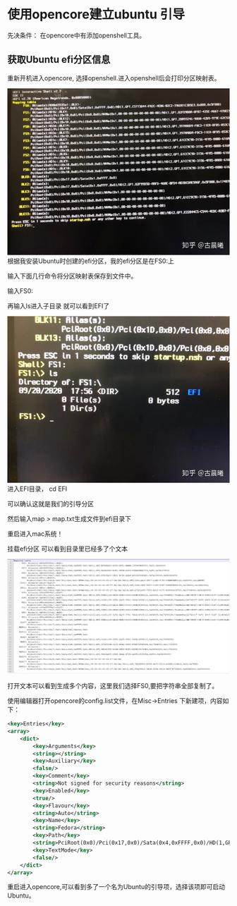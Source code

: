 # 使用opencore建立ubuntu 引导

先决条件：
    在opencore中有添加openshell工具。

## 获取Ubuntu efi分区信息

重新开机进入opencore, 选择openshell.进入openshell后会打印分区映射表。

![1](20230216225103.png)  
根据我安装Ubuntu时创建的efi分区，我的efi分区是在FS0:上

输入下面几行命令将分区映射表保存到文件中。

输入FS0:

再输入ls进入子目录 就可以看到EFI了

![2](20230216225253.png)  
进入EFI目录， cd EFI

可以确认这就是我们的引导分区

然后输入map > map.txt生成文件到efi目录下

重启进入mac系统！

挂载efi分区 可以看到目录里已经多了个文本

![3](20230216225741.png)  

打开文本可以看到生成多个内容，这里我们选择FS0,要把字符串全部复制了。

使用编辑器打开opencore的config.list文件，在Misc->Entries 下新建项，内容如下：

```xml
<key>Entries</key>
<array>
    <dict>
        <key>Arguments</key>
        <string></string>
        <key>Auxiliary</key>
        <false/>
        <key>Comment</key>
        <string>Not signed for security reasons</string>
        <key>Enabled</key>
        <true/>
        <key>Flavour</key>
        <string>Auto</string>
        <key>Name</key>
        <string>Fedora</string>
        <key>Path</key>
        <string>PciRoot(0x0)/Pci(0x17,0x0)/Sata(0x4,0xFFFF,0x0)/HD(1,GPT,BF9DFA6C-DC5C-4F81-BBBB-195449B6F550,0x28,0x64000)/\EFI\ubuntu\grubx64.efi</string>
        <key>TextMode</key>
        <false/>
    </dict>
</array>
```

重启进入opencore,可以看到多了一个名为Ubuntu的引导项，选择该项即可启动Ubuntu。
